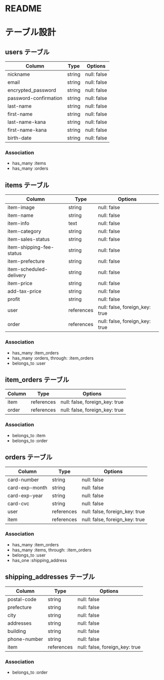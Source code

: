 # README
# テーブル設計

## users テーブル

| Column                | Type   | Options     |
| --------------------- | ------ | ----------- |
| nickname              | string | null: false |
| email                 | string | null: false |
| encrypted_password    | string | null: false |
| password-confirmation | string | null: false |
| last-name             | string | null: false |
| first-name            | string | null: false |
| last-name-kana        | string | null: false |
| first-name-kana       | string | null: false |
| birth-date            | string | null: false |

### Association

- has_many :items
- has_many :orders

## items テーブル

| Column                | Type   | Options     |
| --------------------- | ------ | ----------- |
| item-image              | string | null: false |
| item-name            | string | null: false |
| item-info    | text | null: false |
| item-category | string | null: false |
| item-sales-status            | string | null: false |
| item-shipping-fee-status            | string | null: false |
| item-prefecture     | string | null: false |
| item-scheduled-delivery      | string | null: false |
| item-price            | string | null: false |
| add-tax-price            | string | null: false |
| profit            | string | null: false |
| user            | references | null: false, foreign_key: true |
| order            | references | null: false, foreign_key: true |
### Association

- has_many :item_orders
- has_many :orders, through: :item_orders
- belongs_to :user

## item_orders テーブル

| Column  | Type       | Options                        |
| ------- | ---------- | ------------------------------ |
| item    | references | null: false, foreign_key: true |
| order   | references | null: false, foreign_key: true |

### Association

- belongs_to :item
- belongs_to :order

## orders テーブル

| Column  | Type       | Options                        |
| ------- | ---------- | ------------------------------ |
| card-number | string     | null: false |
| card-exp-month  | string     | null: false |
| card-exp-year | string     | null: false |
| card-cvc | string     | null: false |
| user    | references | null: false, foreign_key: true |
| item    | references | null: false, foreign_key: true |

### Association

- has_many :item_orders
- has_many :items, through: :item_orders
- belongs_to :user
- has_one :shipping_address

## shipping_addresses テーブル

| Column  | Type       | Options                        |
| ------- | ---------- | ------------------------------ |
| postal-code | string     | null: false |
| prefecture  | string     | null: false |
| city | string     | null: false |
| addresses | string     | null: false |
| building   | string | null: false |
| phone-number   | string | null: false |
| item    | references | null: false, foreign_key: true |

### Association

- belongs_to :order
